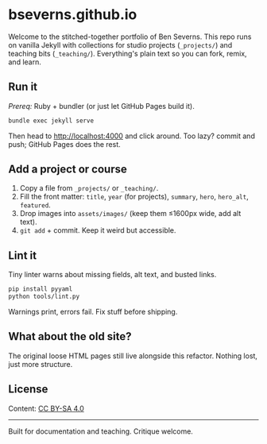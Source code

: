 # bseverns.github.io

Welcome to the stitched-together portfolio of Ben Severns. This repo runs on vanilla Jekyll with collections for studio projects (`_projects/`) and teaching bits (`_teaching/`). Everything's plain text so you can fork, remix, and learn.

## Run it

*Prereq:* Ruby + bundler (or just let GitHub Pages build it).

```bash
bundle exec jekyll serve
```

Then head to <http://localhost:4000> and click around. Too lazy? commit and push; GitHub Pages does the rest.

## Add a project or course

1. Copy a file from `_projects/` or `_teaching/`.
2. Fill the front matter: `title`, `year` (for projects), `summary`, `hero`, `hero_alt`, `featured`.
3. Drop images into `assets/images/` (keep them ≤1600px wide, add alt text).
4. `git add` + commit. Keep it weird but accessible.

## Lint it

Tiny linter warns about missing fields, alt text, and busted links.

```bash
pip install pyyaml
python tools/lint.py
```

Warnings print, errors fail. Fix stuff before shipping.

## What about the old site?

The original loose HTML pages still live alongside this refactor. Nothing lost, just more structure.

## License

Content: [CC BY-SA 4.0](https://creativecommons.org/licenses/by-sa/4.0/)

---
Built for documentation and teaching. Critique welcome.
